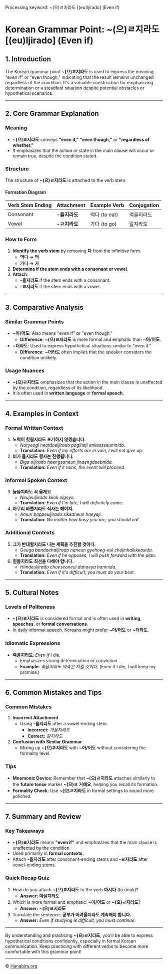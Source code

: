 Processing keyword: ~(으)ㄹ지라도 [(eu)ljirado] (Even if)
# Korean Grammar Point: ~(으)ㄹ지라도 [(eu)ljirado] (Even if)

## 1. Introduction
The Korean grammar point **~(으)ㄹ지라도** is used to express the meaning "even if" or "even though," indicating that the result remains unchanged regardless of the condition. It's a valuable construction for emphasizing determination or a steadfast situation despite potential obstacles or hypothetical scenarios.

---
## 2. Core Grammar Explanation
### Meaning
- **~(으)ㄹ지라도** conveys **"even if," "even though,"** or **"regardless of whether."**
- It emphasizes that the action or state in the main clause will occur or remain true, despite the condition stated.
### Structure
The structure of **~(으)ㄹ지라도** is attached to the verb stem.
#### Formation Diagram
| Verb Stem Ending | Attachment | Example Verb | Conjugation |
|------------------|------------|--------------|-------------|
| Consonant        | **-을지라도** | 먹다 (to eat)   | 먹을지라도    |
| Vowel            | **-ㄹ지라도** | 가다 (to go)    | 갈지라도     |
### How to Form
1. **Identify the verb stem** by removing **다** from the infinitive form.
   - **먹다** → **먹**
   - **가다** → **가**
2. **Determine if the stem ends with a consonant or vowel**.
3. **Attach**:
   - **-을지라도** if the stem ends with a consonant.
   - **-ㄹ지라도** if the stem ends with a vowel.
---
## 3. Comparative Analysis
### Similar Grammar Points
- **~아/어도**: Also means "even if" or "even though."
  - **Difference**: **~(으)ㄹ지라도** is more formal and emphatic than **~아/어도**.
- **~더라도**: Used to express hypothetical situations similar to "even if."
  - **Difference**: **~더라도** often implies that the speaker considers the condition unlikely.
### Usage Nuances
- **~(으)ㄹ지라도** emphasizes that the action in the main clause is unaffected by the condition, regardless of its likelihood.
- It is often used in **written language** or **formal speech**.
---
## 4. Examples in Context
### Formal Written Context
1. **노력이 헛될지라도 포기하지 않겠습니다.**
   - *Noryeogi heotdoeljirado pogihaji ankessseumnida.*
   - **Translation:** *Even if my efforts are in vain, I will not give up.*
2. **비가 올지라도 행사는 진행됩니다.**
   - *Biga oljirado haengsaneun jinaengdoebnida.*
   - **Translation:** *Even if it rains, the event will proceed.*
### Informal Spoken Context
3. **늦을지라도 꼭 올게요.**
   - *Neujeuljirado kkok olgeyo.*
   - **Translation:** *Even if I'm late, I will definitely come.*
4. **아무리 바쁠지라도 식사는 해야지.**
   - *Amuri bappeuljirado siksaneun haeyaji.*
   - **Translation:** *No matter how busy you are, you should eat.*
### Additional Contexts
5. **그가 반대할지라도 나는 계획을 추진할 것이다.**
   - *Geuga bandaehaljirado naneun gyehoeg-eul chujinhalkkeosida.*
   - **Translation:** *Even if he opposes, I will push forward with the plan.*
6. **힘들지라도 최선을 다해야 합니다.**
   - *Himdeuljirado choeseoneul dahaeya hamnida.*
   - **Translation:** *Even if it's difficult, you must do your best.*
---
## 5. Cultural Notes
### Levels of Politeness
- **~(으)ㄹ지라도** is considered formal and is often used in **writing**, **speeches**, or **formal conversations**.
- In daily informal speech, Koreans might prefer **~아/어도** or **~더라도**.
### Idiomatic Expressions
- **죽을지라도**: *Even if I die.*
  - Emphasizes strong determination or conviction.
  - **Example:** *죽을지라도 약속은 지킬 것이다.* (Even if I die, I will keep my promise.)
---
## 6. Common Mistakes and Tips
### Common Mistakes
1. **Incorrect Attachment**
   - Using **-을지라도** after a vowel-ending stem.
     - **Incorrect:** *가을지라도*
     - **Correct:** *갈지라도*
2. **Confusion with Similar Grammar**
   - Mixing up **~(으)ㄹ지라도** with **~아/어도** without considering the formality level.
### Tips
- **Mnemonic Device**: Remember that **~(으)ㄹ지라도** attaches similarly to the **future tense** marker **~(으)ㄹ 거예요**, helping you recall its formation.
- **Formality Check**: Use **~(으)ㄹ지라도** in formal settings to sound more polished.
---
## 7. Summary and Review
### Key Takeaways
- **~(으)ㄹ지라도** means **"even if"** and emphasizes that the main clause is unaffected by the condition.
- Used primarily in **formal contexts**.
- Attach **-을지라도** after consonant-ending stems and **-ㄹ지라도** after vowel-ending stems.
### Quick Recap Quiz
1. How do you attach **~(으)ㄹ지라도** to the verb **마시다** (to drink)?
   - **Answer:** **마실지라도**
2. Which is more formal and emphatic: **~아/어도** or **~(으)ㄹ지라도**?
   - **Answer:** **~(으)ㄹ지라도**
3. Translate the sentence: **공부가 어려울지라도 계속해야 합니다.**
   - **Answer:** *Even if studying is difficult, you must continue.*
---
By understanding and practicing **~(으)ㄹ지라도**, you'll be able to express hypothetical conditions confidently, especially in formal Korean communication. Keep practicing with different verbs to become more comfortable with this grammar point!

---
© [Hanabira.org](https://hanabira.org)

